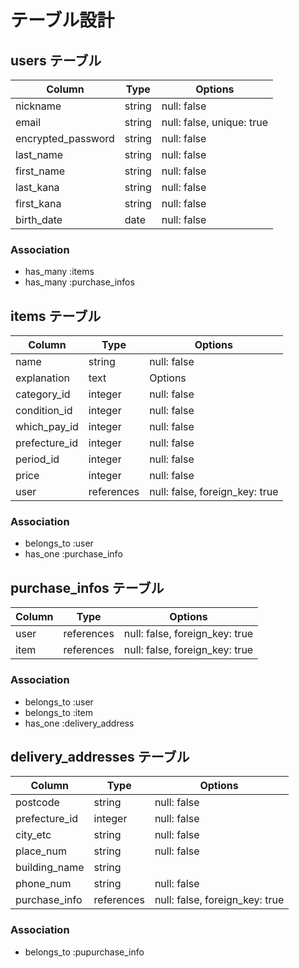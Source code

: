# テーブル設計

## users テーブル

| Column              | Type       | Options     |
| ------------------- | -----------| ----------- |
| nickname            | string     | null: false |
| email               | string     | null: false, unique: true |
| encrypted_password  | string     | null: false |
| last_name           | string     | null: false |
| first_name          | string     | null: false |
| last_kana           | string     | null: false |
| first_kana          | string     | null: false |
| birth_date          | date       | null: false |



### Association

- has_many :items
- has_many :purchase_infos


## items テーブル

|  Column        |   Type     | Options                        |
| ---------------| ---------- | -----------------------------  |
|  name          |   string   | null: false                    |
| explanation    |   text     | Options                        |
| category_id    | integer    | null: false                    |
| condition_id   | integer    | null: false                    |
| which_pay_id   | integer    | null: false                    |
| prefecture_id  | integer    | null: false                    |                        
| period_id      | integer    | null: false                    |                            
| price          | integer    | null: false                    |                     
| user           | references | null: false, foreign_key: true |

### Association

- belongs_to :user
- has_one :purchase_info


## purchase_infos テーブル

| Column      | Type       | Options                        |
| ----------- | ---------- | ------------------------------ |
| user        | references | null: false, foreign_key: true |
| item        | references | null: false, foreign_key: true |

### Association

- belongs_to :user
- belongs_to :item
- has_one :delivery_address

## delivery_addresses テーブル

|  Column       |   Type     | Options                        |
| ------------- | ---------- | -----------------------------  |
| postcode      |   string   | null: false                    |
| prefecture_id |  integer   | null: false                    |
| city_etc      |   string   | null: false                    |
| place_num     |   string   | null: false                    |
| building_name |   string   |                                |                        
| phone_num     |   string   | null: false                    |                            
| purchase_info | references | null: false, foreign_key: true |
                    
### Association

- belongs_to :pupurchase_info

